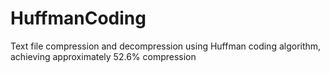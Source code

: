 # HuffmanCoding
Text file compression and decompression using Huffman coding algorithm, achieving approximately 52.6% compression
